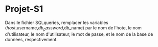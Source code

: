 # Projet-S1

Dans le fichier SQLqueries, remplacer les variables ($host,$username,$db_password,$db_name) par le nom de l'hote, le nom d'utilisateur, le nom d'utilisateur, le mot de passe, et le nom de la base de données, respectivement.
